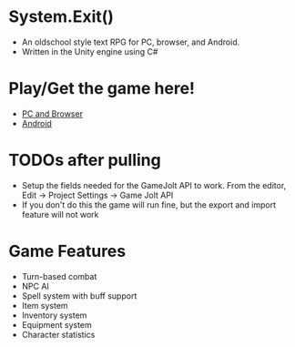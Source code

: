 # System.Exit() #
* An oldschool style text RPG for PC, browser, and Android. 
* Written in the Unity engine using C#

# Play/Get the game here! #
* [PC and Browser](https://gamejolt.com/games/systemexit/294165)
* [Android](https://play.google.com/store/apps/details?id=com.eternitylabs.systemexit)

# TODOs after pulling #
* Setup the fields needed for the GameJolt API to work. From the editor, Edit → Project Settings → Game Jolt API
* If you don't do this the game will run fine, but the export and import feature will not work

# Game Features #
* Turn-based combat
* NPC AI
* Spell system with buff support
* Item system
* Inventory system
* Equipment system
* Character statistics